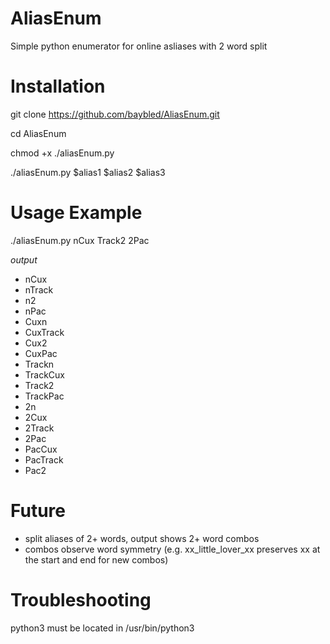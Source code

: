 # AliasEnum
Simple python enumerator for online asliases with 2 word split

# Installation

git clone https://github.com/baybled/AliasEnum.git

cd AliasEnum

chmod +x ./aliasEnum.py

./aliasEnum.py $alias1 $alias2 $alias3

# Usage Example 

./aliasEnum.py nCux Track2 2Pac

_output_

- nCux
- nTrack
- n2
- nPac
- Cuxn
- CuxTrack
- Cux2
- CuxPac
- Trackn
- TrackCux
- Track2
- TrackPac
- 2n
- 2Cux
- 2Track
- 2Pac
- PacCux
- PacTrack
- Pac2

# Future

- split aliases of 2+ words, output shows 2+ word combos
- combos observe word symmetry (e.g. xx_little_lover_xx preserves xx at the start and end for new combos)

# Troubleshooting

python3 must be located in /usr/bin/python3
